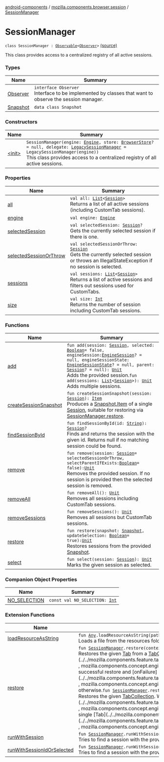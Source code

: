 [android-components](../../index.md) / [mozilla.components.browser.session](../index.md) / [SessionManager](./index.md)

# SessionManager

`class SessionManager : `[`Observable`](../../mozilla.components.support.base.observer/-observable/index.md)`<`[`Observer`](-observer/index.md)`>` [(source)](https://github.com/mozilla-mobile/android-components/blob/master/components/browser/session/src/main/java/mozilla/components/browser/session/SessionManager.kt#L28)

This class provides access to a centralized registry of all active sessions.

### Types

| Name | Summary |
|---|---|
| [Observer](-observer/index.md) | `interface Observer`<br>Interface to be implemented by classes that want to observe the session manager. |
| [Snapshot](-snapshot/index.md) | `data class Snapshot` |

### Constructors

| Name | Summary |
|---|---|
| [&lt;init&gt;](-init-.md) | `SessionManager(engine: `[`Engine`](../../mozilla.components.concept.engine/-engine/index.md)`, store: `[`BrowserStore`](../../mozilla.components.browser.state.store/-browser-store/index.md)`? = null, delegate: `[`LegacySessionManager`](../-legacy-session-manager/index.md)` = LegacySessionManager(engine))`<br>This class provides access to a centralized registry of all active sessions. |

### Properties

| Name | Summary |
|---|---|
| [all](all.md) | `val all: `[`List`](https://kotlinlang.org/api/latest/jvm/stdlib/kotlin.collections/-list/index.html)`<`[`Session`](../-session/index.md)`>`<br>Returns a list of all active sessions (including CustomTab sessions). |
| [engine](engine.md) | `val engine: `[`Engine`](../../mozilla.components.concept.engine/-engine/index.md) |
| [selectedSession](selected-session.md) | `val selectedSession: `[`Session`](../-session/index.md)`?`<br>Gets the currently selected session if there is one. |
| [selectedSessionOrThrow](selected-session-or-throw.md) | `val selectedSessionOrThrow: `[`Session`](../-session/index.md)<br>Gets the currently selected session or throws an IllegalStateException if no session is selected. |
| [sessions](sessions.md) | `val sessions: `[`List`](https://kotlinlang.org/api/latest/jvm/stdlib/kotlin.collections/-list/index.html)`<`[`Session`](../-session/index.md)`>`<br>Returns a list of active sessions and filters out sessions used for CustomTabs. |
| [size](size.md) | `val size: `[`Int`](https://kotlinlang.org/api/latest/jvm/stdlib/kotlin/-int/index.html)<br>Returns the number of session including CustomTab sessions. |

### Functions

| Name | Summary |
|---|---|
| [add](add.md) | `fun add(session: `[`Session`](../-session/index.md)`, selected: `[`Boolean`](https://kotlinlang.org/api/latest/jvm/stdlib/kotlin/-boolean/index.html)` = false, engineSession: `[`EngineSession`](../../mozilla.components.concept.engine/-engine-session/index.md)`? = null, engineSessionState: `[`EngineSessionState`](../../mozilla.components.concept.engine/-engine-session-state/index.md)`? = null, parent: `[`Session`](../-session/index.md)`? = null): `[`Unit`](https://kotlinlang.org/api/latest/jvm/stdlib/kotlin/-unit/index.html)<br>Adds the provided session.`fun add(sessions: `[`List`](https://kotlinlang.org/api/latest/jvm/stdlib/kotlin.collections/-list/index.html)`<`[`Session`](../-session/index.md)`>): `[`Unit`](https://kotlinlang.org/api/latest/jvm/stdlib/kotlin/-unit/index.html)<br>Adds multiple sessions. |
| [createSessionSnapshot](create-session-snapshot.md) | `fun createSessionSnapshot(session: `[`Session`](../-session/index.md)`): `[`Item`](-snapshot/-item/index.md)<br>Produces a [Snapshot.Item](-snapshot/-item/index.md) of a single [Session](../-session/index.md), suitable for restoring via [SessionManager.restore](restore.md). |
| [findSessionById](find-session-by-id.md) | `fun findSessionById(id: `[`String`](https://kotlinlang.org/api/latest/jvm/stdlib/kotlin/-string/index.html)`): `[`Session`](../-session/index.md)`?`<br>Finds and returns the session with the given id. Returns null if no matching session could be found. |
| [remove](remove.md) | `fun remove(session: `[`Session`](../-session/index.md)` = selectedSessionOrThrow, selectParentIfExists: `[`Boolean`](https://kotlinlang.org/api/latest/jvm/stdlib/kotlin/-boolean/index.html)` = false): `[`Unit`](https://kotlinlang.org/api/latest/jvm/stdlib/kotlin/-unit/index.html)<br>Removes the provided session. If no session is provided then the selected session is removed. |
| [removeAll](remove-all.md) | `fun removeAll(): `[`Unit`](https://kotlinlang.org/api/latest/jvm/stdlib/kotlin/-unit/index.html)<br>Removes all sessions including CustomTab sessions. |
| [removeSessions](remove-sessions.md) | `fun removeSessions(): `[`Unit`](https://kotlinlang.org/api/latest/jvm/stdlib/kotlin/-unit/index.html)<br>Removes all sessions but CustomTab sessions. |
| [restore](restore.md) | `fun restore(snapshot: `[`Snapshot`](-snapshot/index.md)`, updateSelection: `[`Boolean`](https://kotlinlang.org/api/latest/jvm/stdlib/kotlin/-boolean/index.html)` = true): `[`Unit`](https://kotlinlang.org/api/latest/jvm/stdlib/kotlin/-unit/index.html)<br>Restores sessions from the provided [Snapshot](-snapshot/index.md). |
| [select](select.md) | `fun select(session: `[`Session`](../-session/index.md)`): `[`Unit`](https://kotlinlang.org/api/latest/jvm/stdlib/kotlin/-unit/index.html)<br>Marks the given session as selected. |

### Companion Object Properties

| Name | Summary |
|---|---|
| [NO_SELECTION](-n-o_-s-e-l-e-c-t-i-o-n.md) | `const val NO_SELECTION: `[`Int`](https://kotlinlang.org/api/latest/jvm/stdlib/kotlin/-int/index.html) |

### Extension Functions

| Name | Summary |
|---|---|
| [loadResourceAsString](../../mozilla.components.support.test.file/kotlin.-any/load-resource-as-string.md) | `fun `[`Any`](https://kotlinlang.org/api/latest/jvm/stdlib/kotlin/-any/index.html)`.loadResourceAsString(path: `[`String`](https://kotlinlang.org/api/latest/jvm/stdlib/kotlin/-string/index.html)`): `[`String`](https://kotlinlang.org/api/latest/jvm/stdlib/kotlin/-string/index.html)<br>Loads a file from the resources folder and returns its content as a string object. |
| [restore](../../mozilla.components.feature.tab.collections.ext/restore.md) | `fun `[`SessionManager`](./index.md)`.restore(context: <ERROR CLASS>, engine: `[`Engine`](../../mozilla.components.concept.engine/-engine/index.md)`, tab: `[`Tab`](../../mozilla.components.feature.tab.collections/-tab/index.md)`, onTabRestored: () -> `[`Unit`](https://kotlinlang.org/api/latest/jvm/stdlib/kotlin/-unit/index.html)`, onFailure: () -> `[`Unit`](https://kotlinlang.org/api/latest/jvm/stdlib/kotlin/-unit/index.html)`): `[`Unit`](https://kotlinlang.org/api/latest/jvm/stdlib/kotlin/-unit/index.html)<br>Restores the given [Tab](../../mozilla.components.feature.tab.collections/-tab/index.md) from a [TabCollection](../../mozilla.components.feature.tab.collections/-tab-collection/index.md). Will invoke [onTabRestored](../../mozilla.components.feature.tab.collections.ext/restore.md#mozilla.components.feature.tab.collections.ext$restore(mozilla.components.browser.session.SessionManager, , mozilla.components.concept.engine.Engine, mozilla.components.feature.tab.collections.Tab, kotlin.Function0((kotlin.Unit)), kotlin.Function0((kotlin.Unit)))/onTabRestored) on successful restore and [onFailure](../../mozilla.components.feature.tab.collections.ext/restore.md#mozilla.components.feature.tab.collections.ext$restore(mozilla.components.browser.session.SessionManager, , mozilla.components.concept.engine.Engine, mozilla.components.feature.tab.collections.Tab, kotlin.Function0((kotlin.Unit)), kotlin.Function0((kotlin.Unit)))/onFailure) otherwise.`fun `[`SessionManager`](./index.md)`.restore(context: <ERROR CLASS>, engine: `[`Engine`](../../mozilla.components.concept.engine/-engine/index.md)`, collection: `[`TabCollection`](../../mozilla.components.feature.tab.collections/-tab-collection/index.md)`, onFailure: (`[`String`](https://kotlinlang.org/api/latest/jvm/stdlib/kotlin/-string/index.html)`) -> `[`Unit`](https://kotlinlang.org/api/latest/jvm/stdlib/kotlin/-unit/index.html)`): `[`Unit`](https://kotlinlang.org/api/latest/jvm/stdlib/kotlin/-unit/index.html)<br>Restores the given [TabCollection](../../mozilla.components.feature.tab.collections/-tab-collection/index.md). Will invoke [onFailure](../../mozilla.components.feature.tab.collections.ext/restore.md#mozilla.components.feature.tab.collections.ext$restore(mozilla.components.browser.session.SessionManager, , mozilla.components.concept.engine.Engine, mozilla.components.feature.tab.collections.TabCollection, kotlin.Function1((kotlin.String, kotlin.Unit)))/onFailure) if restoring a single [Tab](../../mozilla.components.feature.tab.collections/-tab/index.md) of the collection failed. The URL of the tab will be passed to [onFailure](../../mozilla.components.feature.tab.collections.ext/restore.md#mozilla.components.feature.tab.collections.ext$restore(mozilla.components.browser.session.SessionManager, , mozilla.components.concept.engine.Engine, mozilla.components.feature.tab.collections.TabCollection, kotlin.Function1((kotlin.String, kotlin.Unit)))/onFailure). |
| [runWithSession](../run-with-session.md) | `fun `[`SessionManager`](./index.md)`.runWithSession(sessionId: `[`String`](https://kotlinlang.org/api/latest/jvm/stdlib/kotlin/-string/index.html)`?, block: `[`SessionManager`](./index.md)`.(`[`Session`](../-session/index.md)`) -> `[`Boolean`](https://kotlinlang.org/api/latest/jvm/stdlib/kotlin/-boolean/index.html)`): `[`Boolean`](https://kotlinlang.org/api/latest/jvm/stdlib/kotlin/-boolean/index.html)<br>Tries to find a session with the provided session ID and runs the block if found. |
| [runWithSessionIdOrSelected](../run-with-session-id-or-selected.md) | `fun `[`SessionManager`](./index.md)`.runWithSessionIdOrSelected(sessionId: `[`String`](https://kotlinlang.org/api/latest/jvm/stdlib/kotlin/-string/index.html)`?, block: `[`SessionManager`](./index.md)`.(`[`Session`](../-session/index.md)`) -> `[`Boolean`](https://kotlinlang.org/api/latest/jvm/stdlib/kotlin/-boolean/index.html)`): `[`Boolean`](https://kotlinlang.org/api/latest/jvm/stdlib/kotlin/-boolean/index.html)<br>Tries to find a session with the provided session ID or uses the selected session and runs the block if found. |
